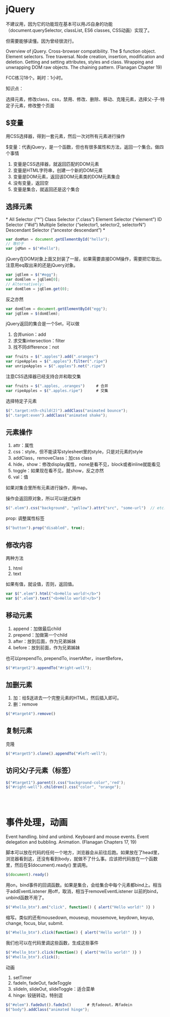 # jQuery

不建议用，因为它的功能现在基本可以用JS自身的功能（document.querySelector, classList, ES6 classes, CSS动画）实现了。

但需要能够读懂。因为曾经很流行。

Overview of jQuery. Cross-browser compatibility. The $ function object. Element selectors. Tree traversal. Node creation, insertion, modification and deletion. Getting and setting attributes, styles and class. Wrapping and unwrapping DOM raw objects. The chaining pattern. (Flanagan Chapter 19)

FCC练习18个。耗时：1小时。

知识点：

选择元素，修改class，css，禁用、修改、删除、移动、克隆元素，选择父-子-特定子元素，修改整个页面

## $变量

用CSS选择器，得到一套元素，然后一次对所有元素进行操作

$变量：代表jQuery，是一个函数，但也有很多属性和方法，返回一个集合。做四个事情
1. 变量是CSS选择器，就返回匹配的DOM元素
2. 变量是HTML字符串，创建一个新的DOM元素
3. 变量是DOM元素，返回该DOM元素类的DOM元素集合
4. 没有变量，返回空
5. 变量是集合，就返回还是这个集合

## 选择元素

\*
All Selector (”*”)
Class Selector (“.class”)
Element Selector (“element”)
ID Selector (“#id”)
Multiple Selector (“selector1, selector2, selectorN”)
Descendant Selector (“ancestor descendant”)
\*

```JavaScript
var domMan = document.getElementById("hello");
// 等价于
var jqMan = $("#hello");
```

jQuery在DOM对象上面又封装了一层，如果需要直接DOM操作，需要把它取出。注意用eq取出来的还是jQuery对象。
```JavaScript
var jqElem = $("#egg");
var domElem = jqElem[0];
// Alternatively:
var domElem = jqElem.get(0);
```

反之亦然
```JavaScript
var domElem = document.getElementById("egg");
var jqElem = $(domElem);
```

jQuery返回的集合是一个Set，可以做
1. 合并union：add
2. 求交集intersection：filter
3. 找不同difference：not

```JavaScript
var fruits = $(".apples").add(".oranges")
var ripeApples = $(".apples").filter(".ripe")
var unripeApples = $(".apples").not(".ripe")
```

注意CSS选择器已经支持合并和取交集
```JavaScript
var fruits = $(".apples, .oranges")		# 合并
var ripeApples = $(".apples.ripe")		# 交集
```

选择特定子元素
```JavaScript
$(".target:nth-child(2)").addClass("animated bounce");
$(".target:even").addClass("animated shake");
```

## 元素操作

1. attr：属性
2. css：style，但不能读写stylesheet里的style，只是对元素的style
3. addClass，removeClass：加css class
4. hide，show：修改display属性，none是看不见，block或者inline就能看见
5. toggle：如果现在看不见，就show，反之亦然
6. val：值

如果对集合里所有元素进行操作，用map。

操作会返回原对象，所以可以链式操作
```JavaScript
$(".elem").css("background", "yellow").attr("src", "some-url")  // etc.
```

prop: 调整属性标签
```JavaScript
$("button").prop("disabled", true);
```

## 修改内容

两种方法
1. html
2. text

如果有值，就设值，否则，返回值。

```JavaScript
var $(".elem").html("<b>Hello world!</b>")
var $(".elem").text("<b>Hello world!</b>")
```

## 移动元素

1. append：加做最后child
2. prepend：加做第一个child
3. after：放到后面，作为兄弟姊妹
4. before：放到前面，作为兄弟姊妹

也可以prependTo, prependTo, insertAfter，insertBefore，

```JavaScript
$("#target2").appendTo("#right-well");
```

## 加删元素
1. 加：给$送进去一个完整元素的HTML，然后插入即可。
2. 删：remove

```JavaScript
$("#target4").remove()
```

## 复制元素

克隆

```JavaScript
$("#target5").clone().appendTo("#left-well");
```

## 访问父/子元素（标签）

```JavaScript
$("#target1").parent().css("background-color",'red');
$("#right-well").children().css("color", "orange");
```

```JavaScript

```


```JavaScript

```

```JavaScript

```

# 事件处理，动画

Event handling. bind and unbind. Keyboard and mouse events. Event delegation and bubbling. Animation. (Flanagan Chapters 17, 19)

脚本可以放在代码的任何一个地方，浏览器会从前往后跑。如果放在了head里，浏览器看到这，还没有看到body，就做不了什么事。应该把代码放在一个函数里，然后在$(document).ready() 里调用。

```JavaScript
$(document).ready()
```

用on，bind事件的回调函数。如果是集合，会给集合中每个元素都bind上。相当于addEventListener
用off，取消，相当于removeEventListener
以前的bind，unbind函数不用了。
```JavaScript
$("#hello_btn").on("click", function() { alert("Hello world!" )} )
```

缩写。类似的还有mousedown, mouseup, mousemove, keydown, keyup, change, focus, blur, submit.
```JavaScript
$("#hello_btn").click(function() { alert("Hello world!" )} )
```

我们也可以在代码里调这些函数，生成这些事件
```JavaScript
$("#hello_btn").click(function() { alert("Hello world!" )} )
$("#hello_btn").click();
```

动画
1. setTimer
2. fadeIn, fadeOut, fadeToggle
3. slideIn, slideOut, slideToggle：适合菜单
4. hinge: 铰链转动，特别逗

```JavaScript
$("#elem").fadeOut().fadeIn()		# 先fadeout，再fadein
$("body").addClass("animated hinge");
```
